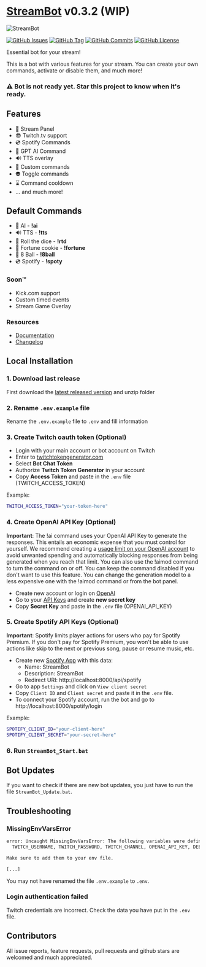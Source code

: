 # [StreamBot](https://streambot.deno.dev) v0.3.2 (WIP)
![StreamBot](https://i.imgur.com/12cvjFU.png)

[![GitHub Issues](https://img.shields.io/github/issues/ovniroto/stream-bot)](https://github.com/ovniroto/stream-bot/issues)
[![GitHub Tag](https://img.shields.io/github/tag/ovniroto/stream-bot.svg)](https://github.com/ovniroto/stream-bot/tags)
[![GitHub Commits](https://img.shields.io/github/commit-activity/t/ovniroto/stream-bot)](https://github.com/ovniroto/stream-bot/commits/main/)
[![GitHub License](https://img.shields.io/github/license/ovniroto/stream-bot)](https://github.com/ovniroto/stream-bot/blob/main/LICENSE)

Essential bot for your stream!

This is a bot with various features for your stream. You can create your own commands, activate or disable them, and much more!

### ⚠️ **Bot is not ready yet. Star this project to know when it's ready.**

## Features

* 🥳 Stream Panel
* 😎 Twitch.tv support
* 💿 Spotify Commands
* 🤖 GPT AI Command
* 🔊 TTS overlay
* 🤩 Custom commands
* 👽 Toggle commands
* ⌛️ Command cooldown
* ... and much more!

## Default Commands
* 🤖 AI - **!ai**
* 🔊 TTS - **!tts**
* 🎲 Roll the dice - **!rtd**
* 🥠 Fortune cookie - **!fortune**
* 🎱 8 Ball - **!8ball**
* 💿 Spotify - **!spoty**

### Soon™
* Kick.com support
* Custom timed events
* Stream Game Overlay

### Resources
- [Documentation](https://streambot.deno.dev/docs)
- [Changelog](https://github.com/ovniroto/stream-bot/blob/main/CHANGELOG.md)

## Local Installation

### 1. Download last release

First download the [latest released version](https://github.com/ovniroto/stream-bot/releases/latest) and unzip folder

### 2. Rename `.env.example` file

Rename the `.env.example` file to `.env` and fill information

### 3. Create Twitch oauth token (Optional)

* Login with your main account or bot account on Twitch
* Enter to [twitchtokengenerator.com](https://twitchtokengenerator.com)
* Select **Bot Chat Token**
* Authorize **Twitch Token Generator** in your account
* Copy **Access Token** and paste in the `.env` file (TWITCH_ACCESS_TOKEN)

Example:
```sh
TWITCH_ACCESS_TOKEN="your-token-here"
```

### 4. Create OpenAI API Key (Optional)

**Important**: The !ai command uses your OpenAI API Key to generate the responses. This entails an economic expense that you must control for yourself. We recommend creating a [usage limit on your OpenAI account](https://platform.openai.com/account/billing/limits) to avoid unwanted spending and automatically blocking responses from being generated when you reach that limit. You can also use the !aimod command to turn the command on or off. You can keep the command disabled if you don't want to use this feature. You can change the generation model to a less expensive one with the !aimod command or from the bot panel.

* Create new account or login on [OpenAI](https://openai.com/)
* Go to your [API Keys](https://platform.openai.com/account/api-keys) and create **new secret key**
* Copy **Secret Key** and paste in the `.env` file (OPENAI_API_KEY)

### 5. Create Spotify API Keys (Optional)

**Important**: Spotify limits player actions for users who pay for Spotify Premium. If you don't pay for Spotify Premium, you won't be able to use actions like skip to the next or previous song, pause or resume music, etc.

* Create new [Spotify App](https://developer.spotify.com/dashboard/create) with this data:
  * Name: StreamBot
  * Description: StreamBot
  * Redirect URI: http://localhost:8000/api/spotify
* Go to app `Settings` and click on `View client secret`
* Copy `Client ID` and `Client secret` and paste it in the `.env` file.
* To connect your Spotify account, run the bot and go to http://localhost:8000/spotify/login

Example:
```sh
SPOTIFY_CLIENT_ID="your-client-here"
SPOTIFY_CLIENT_SECRET="your-secret-here"
```

### 6. Run `StreamBot_Start.bat`

## Bot Updates

If you want to check if there are new bot updates, you just have to run the file `StreamBot_Update.bat`.

## Troubleshooting

### MissingEnvVarsError

```sh
error: Uncaught MissingEnvVarsError: The following variables were defined in the example file but are not present in the environment:
  TWITCH_USERNAME, TWITCH_PASSWORD, TWITCH_CHANNEL, OPENAI_API_KEY, DEBUG, ENVIRONMENT

Make sure to add them to your env file.

[...]
```

You may not have renamed the file `.env.example` to `.env`.

### Login authentication failed

Twitch credentials are incorrect. Check the data you have put in the `.env` file.

## Contributors
All issue reports, feature requests, pull requests and github stars are welcomed and much appreciated.